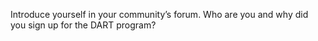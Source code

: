 Introduce yourself in your community’s forum. Who are you and why did you sign up for the DART program?
